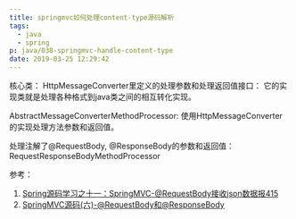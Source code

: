 ```yaml
---
title: springmvc如何处理content-type源码解析
tags:
  - java
  - spring
p: java/038-springmvc-handle-content-type
date: 2019-03-25 12:29:42
---
```


核心类：
HttpMessageConverter里定义的处理参数和处理返回值接口：
它的实现类就是处理各种格式到java类之间的相互转化实现。

AbstractMessageConverterMethodProcessor:
使用HttpMessageConverter的实现处理方法参数和返回值。

处理注解了@RequestBody, @ResponseBody的参数和返回值：
RequestResponseBodyMethodProcessor


参考： 
1. [Spring源码学习之十一：SpringMVC-@RequestBody接收json数据报415](https://juejin.im/post/59e87d566fb9a04509089d65)
2. [SpringMVC源码(六)-@RequestBody和@ResponseBody](https://my.oschina.net/u/2377110/blog/1552979)


